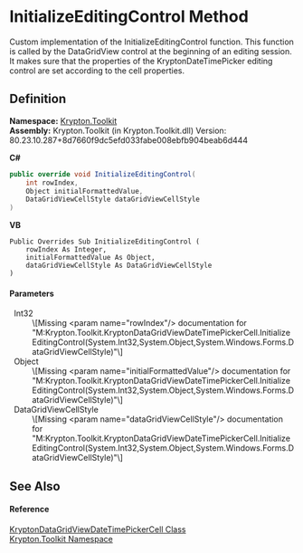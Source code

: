 # InitializeEditingControl Method


Custom implementation of the InitializeEditingControl function. This function is called by the DataGridView control at the beginning of an editing session. It makes sure that the properties of the KryptonDateTimePicker editing control are set according to the cell properties.



## Definition
**Namespace:** <a href="79d2eac2-21f4-54ff-7552-b20c33c30600.md">Krypton.Toolkit</a>  
**Assembly:** Krypton.Toolkit (in Krypton.Toolkit.dll) Version: 80.23.10.287+8d7660f9dc5efd033fabe008ebfb904beab6d444

**C#**
``` C#
public override void InitializeEditingControl(
	int rowIndex,
	Object initialFormattedValue,
	DataGridViewCellStyle dataGridViewCellStyle
)
```
**VB**
``` VB
Public Overrides Sub InitializeEditingControl ( 
	rowIndex As Integer,
	initialFormattedValue As Object,
	dataGridViewCellStyle As DataGridViewCellStyle
)
```



#### Parameters
<dl><dt>  Int32</dt><dd>\[Missing &lt;param name="rowIndex"/&gt; documentation for "M:Krypton.Toolkit.KryptonDataGridViewDateTimePickerCell.InitializeEditingControl(System.Int32,System.Object,System.Windows.Forms.DataGridViewCellStyle)"\]</dd><dt>  Object</dt><dd>\[Missing &lt;param name="initialFormattedValue"/&gt; documentation for "M:Krypton.Toolkit.KryptonDataGridViewDateTimePickerCell.InitializeEditingControl(System.Int32,System.Object,System.Windows.Forms.DataGridViewCellStyle)"\]</dd><dt>  DataGridViewCellStyle</dt><dd>\[Missing &lt;param name="dataGridViewCellStyle"/&gt; documentation for "M:Krypton.Toolkit.KryptonDataGridViewDateTimePickerCell.InitializeEditingControl(System.Int32,System.Object,System.Windows.Forms.DataGridViewCellStyle)"\]</dd></dl>

## See Also


#### Reference
<a href="34112ab6-a50c-1ee4-c6eb-4a72b3b0542f.md">KryptonDataGridViewDateTimePickerCell Class</a>  
<a href="79d2eac2-21f4-54ff-7552-b20c33c30600.md">Krypton.Toolkit Namespace</a>  
